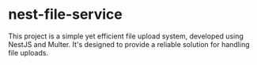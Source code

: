 # nest-file-service
This project is a simple yet efficient file upload system, developed using NestJS and Multer. It's designed to provide a reliable solution for handling file uploads.
